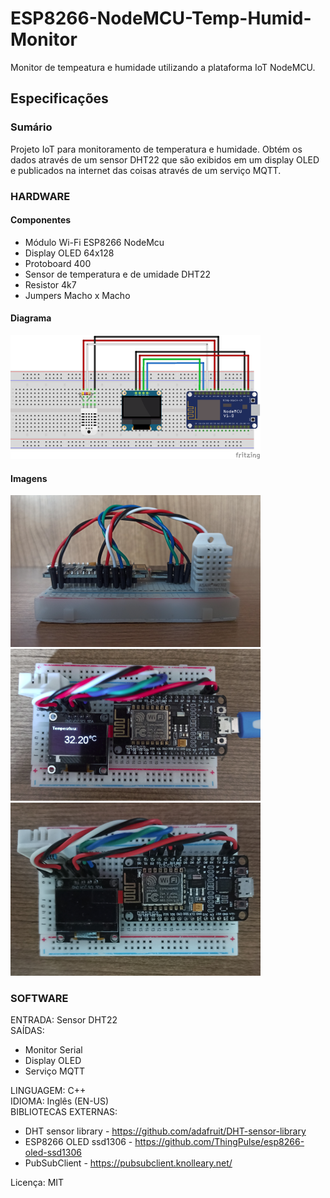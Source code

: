 # ESP8266-NodeMCU-Temp-Humid-Monitor
Monitor de tempeatura e humidade utilizando a plataforma IoT NodeMCU.

## Especificações

### Sumário
Projeto IoT para monitoramento de temperatura e humidade. Obtém os dados através de um sensor DHT22 que são exibidos em um display OLED e publicados na internet das coisas através de um serviço MQTT.

### HARDWARE

#### Componentes
* Módulo Wi-Fi ESP8266 NodeMcu
* Display OLED 64x128
* Protoboard 400
* Sensor de temperatura e de umidade DHT22
* Resistor 4k7
* Jumpers Macho x Macho

#### Diagrama

![Diagrama Circuito](img/diagrama0.png)

#### Imagens

![Foto Protótipo](img/prototipo1.png) 
<img src="img/prototipo2.png" alt="Foto Protótipo" width="400" height="243"> 
![Foto Protótipo](img/prototipo0.png)

### SOFTWARE

ENTRADA: Sensor DHT22</br>
SAÍDAS:
* Monitor Serial
* Display OLED
* Serviço MQTT

LINGUAGEM: C++</br>
IDIOMA: Inglês (EN-US)</br>
BIBLIOTECAS EXTERNAS:
  * DHT sensor library - https://github.com/adafruit/DHT-sensor-library
  * ESP8266 OLED ssd1306 - https://github.com/ThingPulse/esp8266-oled-ssd1306
  * PubSubClient - https://pubsubclient.knolleary.net/

Licença: MIT
